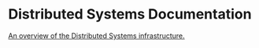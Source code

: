 # Distributed Systems Documentation

[An overview of the Distributed Systems infrastructure.](http://distributed-systems.readthedocs.io/en/latest/)
